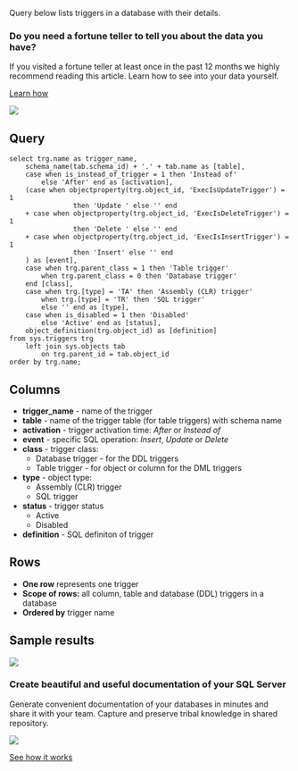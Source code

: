 Query below lists triggers in a database with their details.

### Do you need a fortune teller to tell you about the data you have?

If you visited a fortune teller at least once in the past 12 months we highly recommend reading this article. Learn how to see into your data yourself.

[Learn how](https://dataedo.com/blog/confused-when-trying-to-work-with-databases?cta=kb-query-fairy)

[![](https://dataedo.com/asset/img/markdown/docs/test-article/d36a7df6380a23152f19389890296cdc.png)](https://dataedo.com/blog/confused-when-trying-to-work-with-databases?cta=kb-query-fairy)

## Query

```
select trg.name as trigger_name,
    schema_name(tab.schema_id) + '.' + tab.name as [table],
    case when is_instead_of_trigger = 1 then 'Instead of'
        else 'After' end as [activation],
    (case when objectproperty(trg.object_id, 'ExecIsUpdateTrigger') = 1
                then 'Update ' else '' end 
    + case when objectproperty(trg.object_id, 'ExecIsDeleteTrigger') = 1
                then 'Delete ' else '' end
    + case when objectproperty(trg.object_id, 'ExecIsInsertTrigger') = 1
                then 'Insert' else '' end
    ) as [event],
    case when trg.parent_class = 1 then 'Table trigger'
        when trg.parent_class = 0 then 'Database trigger' 
    end [class], 
    case when trg.[type] = 'TA' then 'Assembly (CLR) trigger'
        when trg.[type] = 'TR' then 'SQL trigger' 
        else '' end as [type],
    case when is_disabled = 1 then 'Disabled'
        else 'Active' end as [status],
    object_definition(trg.object_id) as [definition]
from sys.triggers trg
    left join sys.objects tab
        on trg.parent_id = tab.object_id
order by trg.name;
```

## Columns

-   **trigger\_name** - name of the trigger
-   **table** - name of the trigger table (for table triggers) with schema name
-   **activation** - trigger activation time: _After_ or _Instead of_
-   **event** - specific SQL operation: _Insert_, _Update_ or _Delete_
-   **class** - trigger class:
    -   Database trigger - for the DDL triggers
    -   Table trigger - for object or column for the DML triggers
-   **type** - object type:
    -   Assembly (CLR) trigger
    -   SQL trigger
-   **status** - trigger status
    -   Active
    -   Disabled
-   **definition** - SQL definiton of trigger

## Rows

-   **One row** represents one trigger
-   **Scope of rows:** all column, table and database (DDL) triggers in a database
-   **Ordered by** trigger name

## Sample results

![](https://dataedo.com/asset/img/kb/query/sql-server/triggers.png)

### Create beautiful and useful documentation of your SQL Server

Generate convenient documentation of your databases in minutes and share it with your team. Capture and preserve tribal knowledge in shared repository.

[![](https://dataedo.com/asset/img/markdown/docs/test-article/30c11fa4b210f11740f56e85ca8bf9c6.gif)](https://demo.dataedo.com/)

[See how it works](https://demo.dataedo.com/)
